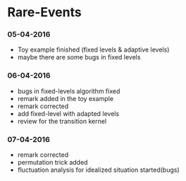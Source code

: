 # Rare-Events
### 05-04-2016
	
* Toy example finished (fixed levels & adaptive levels) 
* maybe there are some bugs in fixed levels

### 06-04-2016

* bugs in fixed-levels algorithm fixed
* remark added in the toy example
* remark corrected
* add fixed-level with adapted levels
* review for the transition kernel

### 07-04-2016

* remark corrected
* permutation trick added
* fluctuation analysis for idealized situation started(bugs)




